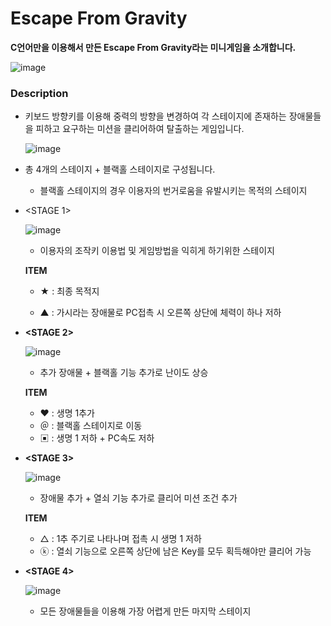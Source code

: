 # Escape From Gravity

**C언어만을 이용해서 만든 Escape From Gravity라는 미니게임을 소개합니다.**

![image](https://user-images.githubusercontent.com/99118233/153744847-22f256ec-eeb1-4abd-97bd-47b8763bebfd.png)

### Description

- 키보드 방향키를 이용해 중력의 방향을 변경하여 각 스테이지에 존재하는 장애물들을 피하고 요구하는 미션을 클리어하여 탈출하는 게임입니다.

  ![image](https://user-images.githubusercontent.com/99118233/153744853-0569aad4-41a9-4faa-9715-cd30dd6971f5.png)

- 총 4개의 스테이지 + 블랙홀 스테이지로 구성됩니다.

  - 블랙홀 스테이지의 경우 이용자의 번거로움을 유발시키는 목적의 스테이지

- <STAGE 1>

  ![image](https://user-images.githubusercontent.com/99118233/153744860-ede83315-fdc8-4b91-b6ca-003180fdce26.png) 

  - 이용자의 조작키 이용법 및 게임방법을 익히게 하기위한 스테이지

  **ITEM**

  - ★ : 최종 목적지

  - ▲ : 가시라는 장애물로 PC접촉 시 오른쪽 상단에 체력이 하나 저하

- **<STAGE 2>**

  ![image](https://user-images.githubusercontent.com/99118233/153744866-7b5f271b-4d63-4aba-967d-41c210b09481.png)

  - 추가 장애물 + 블랙홀 기능 추가로 난이도 상승

  **ITEM**

  - ♥ : 생명 1추가
  - ＠ : 블랙홀 스테이지로 이동
  - ▣ : 생명 1 저하 + PC속도 저하

- **<STAGE 3>**

  ![image](https://user-images.githubusercontent.com/99118233/153744878-8a4aafb7-ee03-4c28-bae9-d95037fb1381.png)

  - 장애물 추가 + 열쇠 기능 추가로 클리어 미션 조건 추가

  **ITEM**

  - △ : 1추 주기로 나타나며 접촉 시 생명 1 저하
  - ⓚ : 열쇠 기능으로 오른쪽 상단에 남은 Key를 모두 획득해야만 클리어 가능

- **<STAGE 4>**
  
  ![image](https://user-images.githubusercontent.com/99118233/153744888-6689bcce-25d1-47cf-ad92-2738a52861c3.png)

  - 모든 장애물들을 이용해 가장 어렵게 만든 마지막 스테이지
